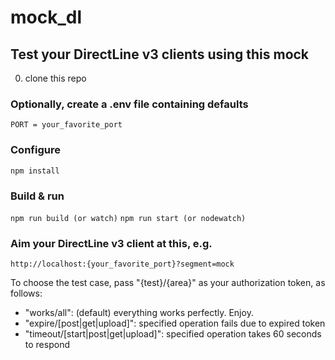 # mock_dl

## Test your DirectLine v3 clients using this mock

0. clone this repo

### Optionally, create a .env file containing defaults 

`PORT = your_favorite_port`

### Configure

`npm install`

### Build & run

`npm run build (or watch)`
`npm run start (or nodewatch)`

### Aim your DirectLine v3 client at this, e.g.

`http://localhost:{your_favorite_port}?segment=mock`

To choose the test case, pass "{test}/{area}" as your authorization token, as follows:

* "works/all": (default) everything works perfectly. Enjoy.
* "expire/[post|get|upload]": specified operation fails due to expired token
* "timeout/[start|post|get|upload]": specified operation takes 60 seconds to respond 
